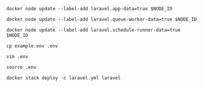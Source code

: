 ```shell
docker node update --label-add laravel.app-data=true $NODE_ID
```

```shell
docker node update --label-add laravel.queue-worker-data=true $NODE_ID
```

```shell
docker node update --label-add laravel.schedule-runner-data=true $NODE_ID
```

```shell
cp example.env .env
```

```shell
vim .env
```

```shell
source .env
```

```shell
docker stack deploy -c laravel.yml laravel
```
